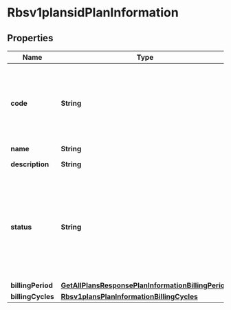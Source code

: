 
# Rbsv1plansidPlanInformation

## Properties
Name | Type | Description | Notes
------------ | ------------- | ------------- | -------------
**code** | **String** | Plan code is an optional field, If not provided system generates and assign one  |  [optional]
**name** | **String** | Plan name  |  [optional]
**description** | **String** | Plan description  |  [optional]
**status** | **String** | Updating to &#x60;DRAFT&#x60; is not allowed from &#x60;ACTIVE&#x60; and &#x60;INACTIVE&#x60; status.  Plan Status:  - &#x60;DRAFT&#x60;  - &#x60;ACTIVE&#x60;  - &#x60;INACTIVE&#x60;  |  [optional]
**billingPeriod** | [**GetAllPlansResponsePlanInformationBillingPeriod**](GetAllPlansResponsePlanInformationBillingPeriod.md) |  |  [optional]
**billingCycles** | [**Rbsv1plansPlanInformationBillingCycles**](Rbsv1plansPlanInformationBillingCycles.md) |  |  [optional]




